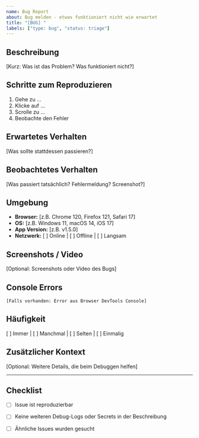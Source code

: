 ```yaml
---
name: Bug Report
about: Bug melden - etwas funktioniert nicht wie erwartet
title: "[BUG] "
labels: ["type: bug", "status: triage"]
---
```


## Beschreibung

[Kurz: Was ist das Problem? Was funktioniert nicht?]

## Schritte zum Reproduzieren

1. Gehe zu ...
2. Klicke auf ...
3. Scrolle zu ...
4. Beobachte den Fehler

## Erwartetes Verhalten

[Was sollte stattdessen passieren?]

## Beobachtetes Verhalten

[Was passiert tatsächlich? Fehlermeldung? Screenshot?]

## Umgebung

- **Browser:** [z.B. Chrome 120, Firefox 121, Safari 17]
- **OS:** [z.B. Windows 11, macOS 14, iOS 17]
- **App Version:** [z.B. v1.5.0]
- **Netzwerk:** [ ] Online | [ ] Offline | [ ] Langsam

## Screenshots / Video

[Optional: Screenshots oder Video des Bugs]

## Console Errors

```
[Falls vorhanden: Error aus Browser DevTools Console]
```

## Häufigkeit

[ ] Immer | [ ] Manchmal | [ ] Selten | [ ] Einmalig

## Zusätzlicher Kontext

[Optional: Weitere Details, die beim Debuggen helfen]

---

## Checklist

- [ ] Issue ist reproduzierbar
- [ ] Keine weiteren Debug-Logs oder Secrets in der Beschreibung
- [ ] Ähnliche Issues wurden gesucht

